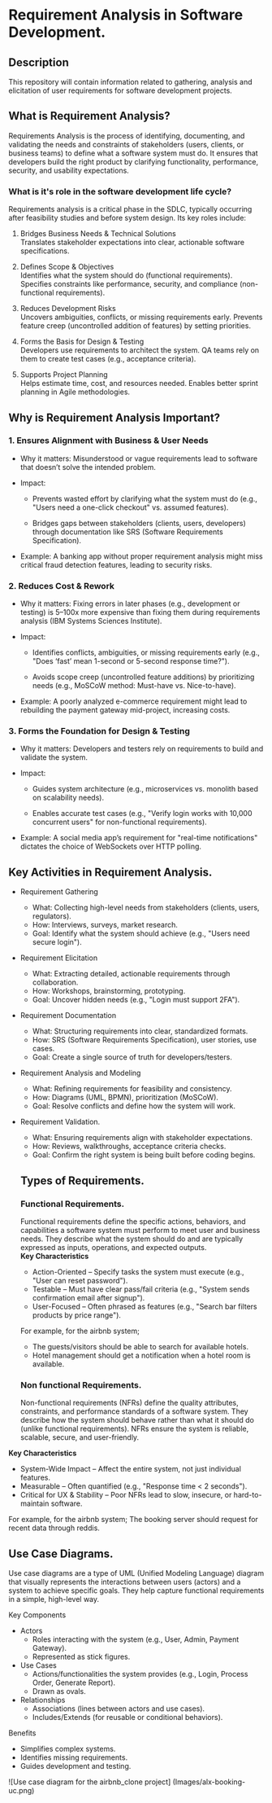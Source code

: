 # Requirement Analysis in Software Development.

## Description
This repository will contain information related to gathering, analysis and elicitation of user requirements for software development projects.

## What is Requirement Analysis?
Requirements Analysis is the process of identifying, documenting, and validating the needs and constraints of stakeholders (users, clients, or business teams) to define what a software system must do. It ensures that developers build the right product by clarifying functionality, performance, security, and usability expectations.

### What is it's role in the software development life cycle?
Requirements analysis is a critical phase in the SDLC, typically occurring after feasibility studies and before system design. Its key roles include:

1. Bridges Business Needs & Technical Solutions<br>
Translates stakeholder expectations into clear, actionable software specifications.

2. Defines Scope & Objectives<br>
Identifies what the system should do (functional requirements). Specifies constraints like performance, security, and compliance (non-functional requirements).

3. Reduces Development Risks<br>
Uncovers ambiguities, conflicts, or missing requirements early. Prevents feature creep (uncontrolled addition of features) by setting priorities.

4. Forms the Basis for Design & Testing<br>
Developers use requirements to architect the system. QA teams rely on them to create test cases (e.g., acceptance criteria).

5. Supports Project Planning<br>
Helps estimate time, cost, and resources needed. Enables better sprint planning in Agile methodologies.

## Why is Requirement Analysis Important?
### 1. Ensures Alignment with Business & User Needs
- Why it matters: Misunderstood or vague requirements lead to software that doesn’t solve the intended problem.

- Impact:

  - Prevents wasted effort by clarifying what the system must do (e.g., "Users need a one-click checkout" vs. assumed features).

  - Bridges gaps between stakeholders (clients, users, developers) through documentation like SRS (Software Requirements Specification).

- Example: A banking app without proper requirement analysis might miss critical fraud detection features, leading to security risks.
### 2. Reduces Cost & Rework
- Why it matters: Fixing errors in later phases (e.g., development or testing) is 5–100x more expensive than fixing them during requirements analysis (IBM Systems Sciences Institute).

- Impact:

  - Identifies conflicts, ambiguities, or missing requirements early (e.g., "Does ‘fast’ mean 1-second or 5-second response time?").

  - Avoids scope creep (uncontrolled feature additions) by prioritizing needs (e.g., MoSCoW method: Must-have vs. Nice-to-have).

- Example: A poorly analyzed e-commerce requirement might lead to rebuilding the payment gateway mid-project, increasing costs.


### 3. Forms the Foundation for Design & Testing
- Why it matters: Developers and testers rely on requirements to build and validate the system.

- Impact:

  - Guides system architecture (e.g., microservices vs. monolith based on scalability needs).

  - Enables accurate test cases (e.g., "Verify login works with 10,000 concurrent users" for non-functional requirements).

- Example: A social media app’s requirement for "real-time notifications" dictates the choice of WebSockets over HTTP polling.

## Key Activities in Requirement Analysis.
- Requirement Gathering
  - What: Collecting high-level needs from stakeholders (clients, users, regulators).
  - How: Interviews, surveys, market research.
  - Goal: Identify what the system should achieve (e.g., "Users need secure login").
- Requirement Elicitation
  - What: Extracting detailed, actionable requirements through collaboration.
  - How: Workshops, brainstorming, prototyping.
  - Goal: Uncover hidden needs (e.g., "Login must support 2FA").
- Requirement Documentation
  - What: Structuring requirements into clear, standardized formats.
  - How: SRS (Software Requirements Specification), user stories, use cases.
  - Goal: Create a single source of truth for developers/testers.
- Requirement Analysis and Modeling
  - What: Refining requirements for feasibility and consistency.
  - How: Diagrams (UML, BPMN), prioritization (MoSCoW).
  - Goal: Resolve conflicts and define how the system will work.
- Requirement Validation.
  - What: Ensuring requirements align with stakeholder expectations.
  - How: Reviews, walkthroughs, acceptance criteria checks.
  - Goal: Confirm the right system is being built before coding begins.
 
  ## Types of Requirements.
  ### Functional Requirements.
  Functional requirements define the specific actions, behaviors, and capabilities a software system must perform to meet user and business needs. They describe what the system should do and are typically expressed as inputs, operations, and expected outputs.<br>
**Key Characteristics**
  - Action-Oriented – Specify tasks the system must execute (e.g., "User can reset password").
  - Testable – Must have clear pass/fail criteria (e.g., "System sends confirmation email after signup").
  - User-Focused – Often phrased as features (e.g., "Search bar filters products by price range").
    
  For example, for the airbnb system;
  - The guests/visitors should be able to search for available hotels.
  - Hotel management should get a notification when a hotel room is available.
  ### Non functional Requirements.
  Non-functional requirements (NFRs) define the quality attributes, constraints, and performance standards of a software system. They describe how the system should behave rather than what it should do (unlike functional requirements). NFRs ensure the system is reliable, scalable, secure, and user-friendly.

**Key Characteristics**
  - System-Wide Impact – Affect the entire system, not just individual features.
  - Measurable – Often quantified (e.g., "Response time < 2 seconds").
  - Critical for UX & Stability – Poor NFRs lead to slow, insecure, or hard-to-maintain software.

For example, for the airbnb system;
The booking server should request for recent data through reddis.

## Use Case Diagrams.
Use case diagrams are a type of UML (Unified Modeling Language) diagram that visually represents the interactions between users (actors) and a system to achieve specific goals. They help capture functional requirements in a simple, high-level way.<br>

Key Components
- Actors
  - Roles interacting with the system (e.g., User, Admin, Payment Gateway).
  - Represented as stick figures.
- Use Cases
  - Actions/functionalities the system provides (e.g., Login, Process Order, Generate Report).
  - Drawn as ovals.
- Relationships
  - Associations (lines between actors and use cases).
  - Includes/Extends (for reusable or conditional behaviors).<br>

Benefits
- Simplifies complex systems.
- Identifies missing requirements.
- Guides development and testing.

![Use case diagram for the airbnb_clone project] (Images/alx-booking-uc.png)
